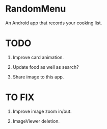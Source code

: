 # RandomMenu
An Android app that records your cooking list.

# TODO
1. Improve card animation.

2. Update food as well as search?

3. Share image to this app.

# TO FIX
1. Improve image zoom in/out.

2. ImageViewer deletion.